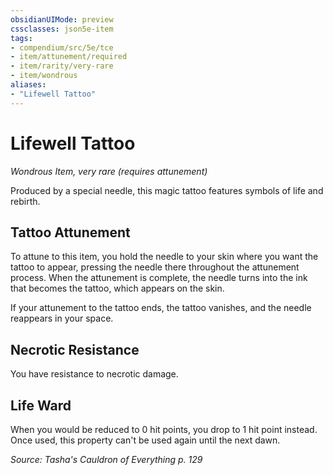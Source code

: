 ```yaml
---
obsidianUIMode: preview
cssclasses: json5e-item
tags:
- compendium/src/5e/tce
- item/attunement/required
- item/rarity/very-rare
- item/wondrous
aliases: 
- "Lifewell Tattoo"
---
```

# Lifewell Tattoo
*Wondrous Item, very rare (requires attunement)*  


Produced by a special needle, this magic tattoo features symbols of life and rebirth.

## Tattoo Attunement

To attune to this item, you hold the needle to your skin where you want the tattoo to appear, pressing the needle there throughout the attunement process. When the attunement is complete, the needle turns into the ink that becomes the tattoo, which appears on the skin.

If your attunement to the tattoo ends, the tattoo vanishes, and the needle reappears in your space.

## Necrotic Resistance

You have resistance to necrotic damage.

## Life Ward

When you would be reduced to 0 hit points, you drop to 1 hit point instead. Once used, this property can't be used again until the next dawn.

*Source: Tasha's Cauldron of Everything p. 129*